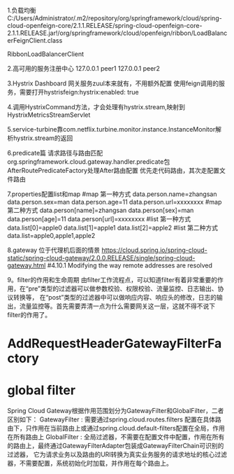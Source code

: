1.负载均衡
C:/Users/Administrator/.m2/repository/org/springframework/cloud/spring-cloud-openfeign-core/2.1.1.RELEASE/spring-cloud-openfeign-core-2.1.1.RELEASE.jar!/org/springframework/cloud/openfeign/ribbon/LoadBalancerFeignClient.class


RibbonLoadBalancerClient

2.高可用的服务注册中心
127.0.0.1 peer1
127.0.0.1 peer2

3.Hystrix Dashboard
网关服务zuul本来就有，不用额外配置
使用feign调用的服务，需要打开hystrisfeign:hystrix:enabled: true

4.调用HystrixCommand方法，才会处理有hystrix.stream,映射到HystrixMetricsStreamServlet

5.service-turbine靠com.netflix.turbine.monitor.instance.InstanceMonitor解析hystrix.stream的返回

6.predicate篇 请求路径与路由匹配
org.springframework.cloud.gateway.handler.predicate包
AfterRoutePredicateFactory处理After路由配置
优先走代码路由，其次走配置文件路由

7.properties配置list和map
#map 第一种方式
data.person.name=zhangsan
data.person.sex=man
data.person.age=11
data.person.url=xxxxxxxx
#map 第二种方式
data.person[name]=zhangsan
data.person[sex]=man
data.person[age]=11
data.person[url]=xxxxxxxx
#list 第一种方式
data.list[0]=apple0
data.list[1]=apple1
data.list[2]=apple2
#list 第二种方式
data.list=apple0,apple1,apple2

8.gateway 位于代理机后面的情景
https://cloud.spring.io/spring-cloud-static/spring-cloud-gateway/2.0.0.RELEASE/single/spring-cloud-gateway.html
#4.10.1 Modifying the way remote addresses are resolved

9。filter的作用和生命周期
由filter工作流程点，可以知道filter有着非常重要的作用，在“pre”类型的过滤器可以做参数校验、权限校验、流量监控、日志输出、协议转换等，
在“post”类型的过滤器中可以做响应内容、响应头的修改，日志的输出，流量监控等。首先需要弄清一点为什么需要网关这一层，这就不得不说下filter的作用了。
# AddRequestHeaderGatewayFilterFactory
# global filter
 Spring Cloud Gateway根据作用范围划分为GatewayFilter和GlobalFilter，二者区别如下：
 GatewayFilter : 需要通过spring.cloud.routes.filters 配置在具体路由下，只作用在当前路由上或通过spring.cloud.default-filters配置在全局，作用在所有路由上
 GlobalFilter : 全局过滤器，不需要在配置文件中配置，作用在所有的路由上，最终通过GatewayFilterAdapter包装成GatewayFilterChain可识别的过滤器，
 它为请求业务以及路由的URI转换为真实业务服务的请求地址的核心过滤器，不需要配置，系统初始化时加载，并作用在每个路由上。